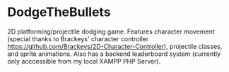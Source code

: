 # DodgeTheBullets
 2D platforming/projectile dodging game. Features character movement (special thanks to Brackeys' character controller https://github.com/Brackeys/2D-Character-Controller), projectile classes, and sprite animations. Also has a backend leaderboard system (currently only acccessible from my local XAMPP PHP Server).
